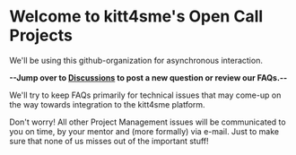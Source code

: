 # Welcome to kitt4sme's Open Call Projects

We'll be using this github-organization for asynchronous interaction. 

**--Jump over to [Discussions](https://github.com/kittOC/FAQs-and-Technical-issues/discussions) to post a new question or review our FAQs.--** 

We'll try to keep FAQs primarily for technical issues that may come-up on the way towards integration to the kitt4sme platform. 

Don't worry! All other Project Management issues will be communicated to you on time, by your mentor and (more formally) via e-mail. Just to make sure that none of us misses out of the important stuff!


<!---
# FAQ page for kitt4sme Open Call projects

**Q1. How to get to the gist page**

**A1.** use [this link](https://gist.github.com/t-h-e-m/21e39138f90bae3b07d4a148d3e5e207)




## How to use

Andrea updates this page with **questions received by** the projects' **mentors**. He'll also create a secret `gist` and share the link here. This way you can still interact with him...asynchronously.
-->
